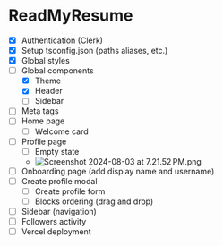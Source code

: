 # ReadMyResume

- [x] Authentication (Clerk)
- [x] Setup tsconfig.json (paths aliases, etc.)
- [x] Global styles
- [ ] Global components
    - [x] Theme
    - [x] Header
    - [ ] Sidebar
- [ ] Meta tags
- [ ] Home page
    - [ ] Welcome card
- [ ] Profile page
    - [ ] Empty state
    - ![Screenshot 2024-08-03 at 7.21.52 PM.png](..%2F..%2F..%2F..%2Fvar%2Ffolders%2Fp8%2Fnv8n35z92psdv4gn_q57j05h0000gn%2FT%2FTemporaryItems%2FNSIRD_screencaptureui_uaaoD4%2FScreenshot%202024-08-03%20at%207.21.52%E2%80%AFPM.png)
- [ ] Onboarding page (add display name and username)
- [ ] Create profile modal
    - [ ] Create profile form
    - [ ] Blocks ordering (drag and drop)
- [ ] Sidebar (navigation)
- [ ] Followers activity
- [ ] Vercel deployment
